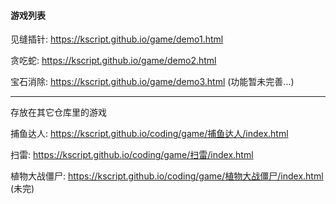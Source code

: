 #### 游戏列表

见缝插针: https://kscript.github.io/game/demo1.html


贪吃蛇: https://kscript.github.io/game/demo2.html 

宝石消除: https://kscript.github.io/game/demo3.html (功能暂未完善...)

---

存放在其它仓库里的游戏

捕鱼达人: https://kscript.github.io/coding/game/捕鱼达人/index.html

扫雷: https://kscript.github.io/coding/game/扫雷/index.html

植物大战僵尸: https://kscript.github.io/coding/game/植物大战僵尸/index.html (未完)

